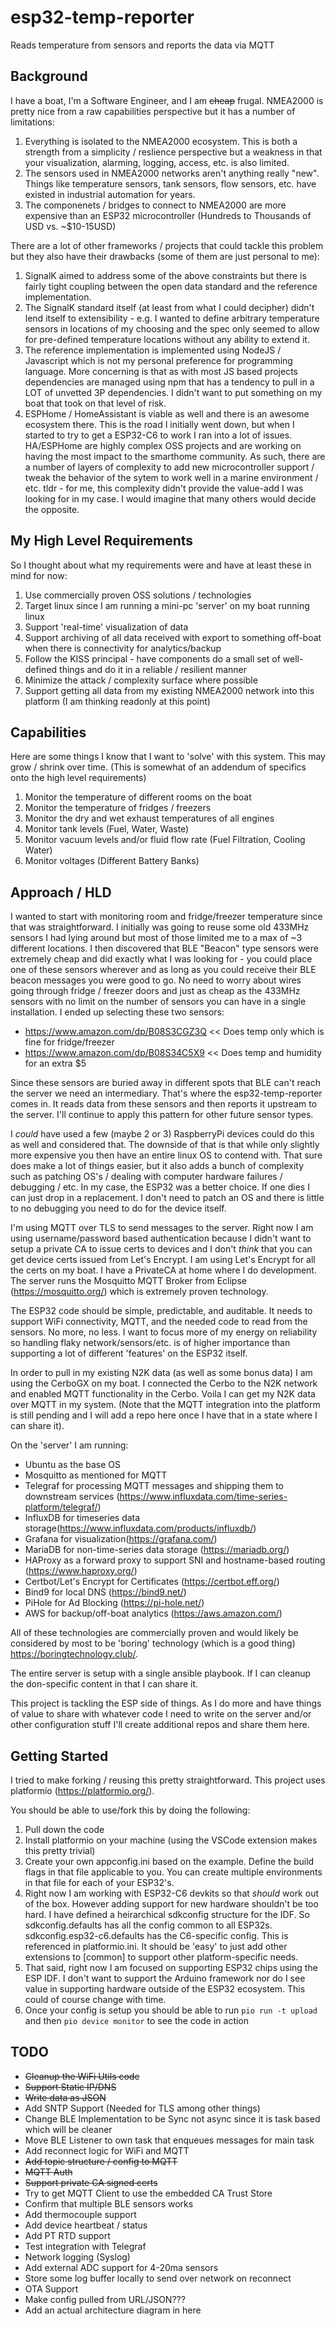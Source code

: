 # esp32-temp-reporter

Reads temperature from sensors and reports the data via MQTT

## Background

I have a boat, I'm a Software Engineer, and I am ~~cheap~~ frugal.
NMEA2000 is pretty nice from a raw capabilities perspective but it has a number of limitations:

1. Everything is isolated to the NMEA2000 ecosystem. This is both a strength from a simplicity / reslience perspective but a weakness in that your visualization, alarming, logging, access, etc. is also limited.
1. The sensors used in NMEA2000 networks aren't anything really "new". Things like temperature sensors, tank sensors, flow sensors, etc. have existed in industrial automation for years.
1. The componenets / bridges to connect to NMEA2000 are more expensive than an ESP32 microcontroller (Hundreds to Thousands of USD vs. ~$10-15USD)

There are a lot of other frameworks / projects that could tackle this problem but they also have their drawbacks (some of them are just personal to me):

1. SignalK aimed to address some of the above constraints but there is fairly tight coupling between the open data standard and the reference implementation.
1. The SignalK standard itself (at least from what I could decipher) didn't lend itself to extensibility - e.g. I wanted to define arbitrary temperature sensors in locations of my choosing and the spec only seemed to allow for pre-defined temperature locations without any ability to extend it.
1. The reference implementation is implemented using NodeJS / Javascript which is not my personal preference for programming language. More concerning is that as with most JS based projects dependencies are managed using npm that has a tendency to pull in a LOT of unvetted 3P dependencies. I didn't want to put something on my boat that took on that level of risk.
1. ESPHome / HomeAssistant is viable as well and there is an awesome ecosystem there. This is the road I initially went down, but when I started to try to get a ESP32-C6 to work I ran into a lot of issues. HA/ESPHome are highly complex OSS projects and are working on having the most impact to the smarthome community. As such, there are a number of layers of complexity to add new microcontroller support / tweak the behavior of the sytem to work well in a marine environment / etc. tldr - for me, this complexity didn't provide the value-add I was looking for in my case. I would imagine that many others would decide the opposite.

## My High Level Requirements

So I thought about what my requirements were and have at least these in mind for now:

1. Use commercially proven OSS solutions / technologies
1. Target linux since I am running a mini-pc 'server' on my boat running linux
1. Support 'real-time' visualization of data
1. Support archiving of all data received with export to something off-boat when there is connectivity for analytics/backup
1. Follow the KISS principal - have components do a small set of well-defined things and do it in a reliable / resilient manner
1. Minimize the attack / complexity surface where possible
1. Support getting all data from my existing NMEA2000 network into this platform (I am thinking readonly at this point)

## Capabilities

Here are some things I know that I want to 'solve' with this system. This may grow / shrink over time.
(This is somewhat of an addendum of specifics onto the high level requirements)

1. Monitor the temperature of different rooms on the boat
1. Monitor the temperature of fridges / freezers
1. Monitor the dry and wet exhaust temperatures of all engines
1. Monitor tank levels (Fuel, Water, Waste)
1. Monitor vacuum levels and/or fluid flow rate (Fuel Filtration, Cooling Water)
1. Monitor voltages (Different Battery Banks)

## Approach / HLD

I wanted to start with monitoring room and fridge/freezer temperature since that was straightforward. I initially was going to reuse some old 433MHz sensors I had lying around but most of those limited me to a max of ~3 different locations.
I then discovered that BLE "Beacon" type sensors were extremely cheap and did exactly what I was looking for - you could place one of these sensors wherever and as long as you could receive their BLE beacon messages you were good to go. No need to worry about wires going through fridge / freezer doors and just as cheap as the 433MHz sensors with no limit on the number of sensors you can have in a single installation.  I ended up selecting these two sensors:

* <https://www.amazon.com/dp/B08S3CGZ3Q> << Does temp only which is fine for fridge/freezer
* <https://www.amazon.com/dp/B08S34C5X9> << Does temp and humidity for an extra $5

Since these sensors are buried away in different spots that BLE can't reach the server we need an intermediary. That's where the esp32-temp-reporter comes in. It reads data from these sensors and then reports it upstream to the server. I'll continue to apply this pattern for other future sensor types.

I *could* have used a few (maybe 2 or 3) RaspberryPi devices could do this as well and considered that. The downside of that is that while only slightly more expensive you then have an entire linux OS to contend with. That sure does make a lot of things easier, but it also adds a bunch of complexity such as patching OS's / dealing with computer hardware failures / debugging / etc. In my case, the ESP32 was a better choice. If one dies I can just drop in a replacement. I don't need to patch an OS and there is little to no debugging you need to do for the device itself.

I'm using MQTT over TLS to send messages to the server. Right now I am using username/password based authentication because I didn't want to setup a private CA to issue certs to devices and I don't *think* that you can get device certs issued from Let's Encrypt. I am using Let's Encrypt for all the certs on my boat. I have a PrivateCA at home where I do development.
The server runs the Mosquitto MQTT Broker from Eclipse (<https://mosquitto.org/>) which is extremely proven technology.

The ESP32 code should be simple, predictable, and auditable. It needs to support WiFi connectivity, MQTT, and the needed code to read from the sensors. No more, no less. I want to focus more of my energy on reliability so handling flaky network/sensors/etc. is of higher importance than supporting a lot of different 'features' on the ESP32 itself.

In order to pull in my existing N2K data (as well as some bonus data) I am using the CerboGX on my boat. I connected the Cerbo to the N2K network and enabled MQTT functionality in the Cerbo. Voila I can get my N2K data over MQTT in my system. (Note that the MQTT integration into the platform is still pending and I will add a repo here once I have that in a state where I can share it).

On the 'server' I am running:

* Ubuntu as the base OS
* Mosquitto as mentioned for MQTT
* Telegraf for processing MQTT messages and shipping them to downstream services (<https://www.influxdata.com/time-series-platform/telegraf/>)
* InfluxDB for timeseries data storage(<https://www.influxdata.com/products/influxdb/>)
* Grafana for visualization(<https://grafana.com/>)
* MariaDB for non-time-series data storage (<https://mariadb.org/>)
* HAProxy as a forward proxy to support SNI and hostname-based routing (<https://www.haproxy.org/>)
* Certbot/Let's Encrypt for Certificates (<https://certbot.eff.org/>)
* Bind9 for local DNS (<https://bind9.net/>)
* PiHole for Ad Blocking (<https://pi-hole.net/>)
* AWS for backup/off-boat analytics (<https://aws.amazon.com/>)

All of these technologies are commercially proven and would likely be considered by most to be 'boring' technology (which is a good thing) <https://boringtechnology.club/>.

The entire server is setup with a single ansible playbook. If I can cleanup the don-specific content in that I can share it.

This project is tackling the ESP side of things. As I do more and have things of value to share with whatever code I need to write on the server and/or other configuration stuff I'll create additional repos and share them here.

## Getting Started

I tried to make forking / reusing this pretty straightforward.  This project uses platformio (<https://platformio.org/>).

You should be able to use/fork this by doing the following:

1. Pull down the code
1. Install platformio on your machine (using the VSCode extension makes this pretty trivial)
1. Create your own appconfig.ini based on the example. Define the build flags in that file applicable to you. You can create multiple environments in that file for each of your ESP32's.
1. Right now I am working with ESP32-C6 devkits so that *should* work out of the box. However adding support for new hardware shouldn't be too hard. I have defined a heirarchical sdkconfig structure for the IDF. So sdkconfig.defaults has all the config common to all ESP32s. sdkconfig.esp32-c6.defaults has the C6-specific config. This is referenced in platformio.ini. It should be 'easy' to just add other extensions to [common] to support other platform-specific needs.
1. That said, right now I am focused on supporting ESP32 chips using the ESP IDF. I don't want to support the Arduino framework nor do I see value in supporting hardware outside of the ESP32 ecosystem. This could of course change with time.
1. Once your config is setup you should be able to run ```pio run -t upload``` and then ```pio device monitor``` to see the code in action

## TODO

* ~~Cleanup the WiFi Utils code~~
* ~~Support Static IP/DNS~~
* ~~Write data as JSON~~
* Add SNTP Support (Needed for TLS among other things)
* Change BLE Implementation to be Sync not async since it is task based which will be cleaner
* Move BLE Listener to own task that enqueues messages for main task
* Add reconnect logic for WiFi and MQTT
* ~~Add topic structure / config to MQTT~~
* ~~MQTT Auth~~
* ~~Support private CA signed certs~~
* Try to get MQTT Client to use the embedded CA Trust Store
* Confirm that multiple BLE sensors works
* Add thermocouple support
* Add device heartbeat / status
* Add PT RTD support
* Test integration with Telegraf
* Network logging (Syslog)
* Add external ADC support for 4-20ma sensors
* Store some log buffer locally to send over network on reconnect
* OTA Support
* Make config pulled from URL/JSON???
* Add an actual architecture diagram in here
